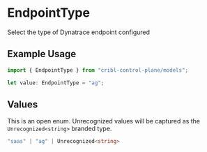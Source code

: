 # EndpointType

Select the type of Dynatrace endpoint configured

## Example Usage

```typescript
import { EndpointType } from "cribl-control-plane/models";

let value: EndpointType = "ag";
```

## Values

This is an open enum. Unrecognized values will be captured as the `Unrecognized<string>` branded type.

```typescript
"saas" | "ag" | Unrecognized<string>
```